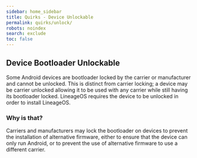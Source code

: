 ```yaml
---
sidebar: home_sidebar
title: Quirks - Device Unlockable
permalink: quirks/unlock/
robots: noindex
search: exclude
toc: false
---
```


## Device Bootloader Unlockable

Some Android devices are bootloader locked by the carrier or manufacturer and cannot be unlocked.
This is distinct from carrier locking; a device may be carrier unlocked allowing it to be used with
any carrier while still having its bootloader locked.
LineageOS requires the device to be unlocked in order to install LineageOS.

### Why is that?

Carriers and manufacturers may lock the bootloader on devices to prevent the installation of
alternative firmware, either to ensure that the device can only run Android, or to prevent the
use of alternative firmware to use a different carrier.
